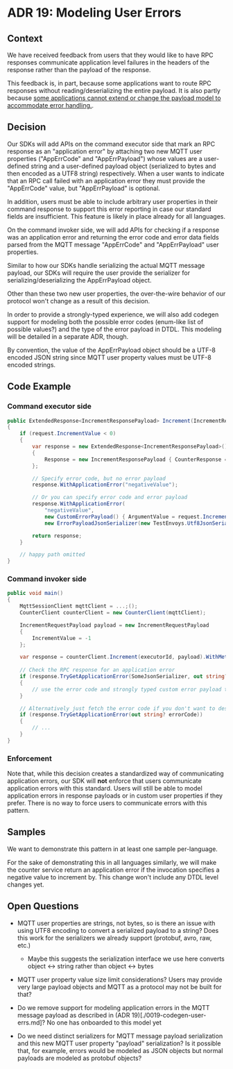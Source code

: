# ADR 19: Modeling User Errors

## Context

We have received feedback from users that they would like to have RPC responses communicate application level failures in the headers of the response rather than the payload of the response. 

This feedback is, in part, because some applications want to route RPC responses without reading/deserializing the entire payload. It is also partly because [some applications cannot extend or change the payload model to accommodate error handling.](https://github.com/Azure/iot-operations-sdks/issues/488#issuecomment-2707496996).

## Decision

Our SDKs will add APIs on the command executor side that mark an RPC response as an "application error" by attaching two new MQTT user properties ("AppErrCode" and "AppErrPayload") whose values are a user-defined string and a user-defined payload object (serialized to bytes and then encoded as a UTF8 string) respectively. When a user wants to indicate that an RPC call failed with an application error they must provide the "AppErrCode" value, but "AppErrPayload" is optional.

In addition, users must be able to include arbitrary user properties in their command response to support this error reporting in case our standard fields are insufficient. This feature is likely in place already for all languages.

On the command invoker side, we will add APIs for checking if a response was an application error and returning the error code and error data fields parsed from the MQTT message "AppErrCode" and "AppErrPayload" user properties.

Similar to how our SDKs handle serializing the actual MQTT message payload, our SDKs will require the user provide the serializer for serializing/deserializing the AppErrPayload object.

Other than these two new user properties, the over-the-wire behavior of our protocol won't change as a result of this decision.

In order to provide a strongly-typed experience, we will also add codegen support for modeling both the possible error codes (enum-like list of possible values?) and the type of the error payload in DTDL. This modeling will be detailed in a separate ADR, though.

By convention, the value of the AppErrPayload object should be a UTF-8 encoded JSON string since MQTT user property values must be UTF-8 encoded strings.

## Code Example

### Command executor side

```csharp
public ExtendedResponse<IncrementResponsePayload> Increment(IncrementRequestPayload request)
{
    if (request.IncrementValue < 0)
    {
        var response = new ExtendedResponse<IncrementResponsePayload>()
        {
            Response = new IncrementResponsePayload { CounterResponse = _counter },
        };

        // Specify error code, but no error payload  
        response.WithApplicationError("negativeValue");

        // Or you can specify error code and error payload
        response.WithApplicationError(
            "negativeValue",
            new CustomErrorPayload() { ArgumentValue = request.IncrementValue },
            new ErrorPayloadJsonSerializer(new TestEnvoys.Utf8JsonSerializer()));

        return response;
    }

    // happy path omitted
}
```

### Command invoker side

```csharp
public void main()
{
    MqttSessionClient mqttClient = ...;();
    CounterClient counterClient = new CounterClient(mqttClient);

    IncrementRequestPayload payload = new IncrementRequestPayload
    {
        IncrementValue = -1
    };

    var response = counterClient.Increment(executorId, payload).WithMetadata();
    
    // Check the RPC response for an application error
    if (response.TryGetApplicationError(SomeJsonSerializer, out string? errorCode, out CustomErrorPayload? errorPayload))
    {
        // use the error code and strongly typed custom error payload type as wanted.
    }

    // Alternatively just fetch the error code if you don't want to deserialize the payload yet.
    if (response.TryGetApplicationError(out string? errorCode))
    {
        // ...
    }
}
```

### Enforcement

Note that, while this decision creates a standardized way of communicating application errors, our SDK will **not** enforce that users communicate application errors with this standard. Users will still be able to model application errors in response payloads or in custom user properties if they prefer. There is no way to force users to communicate errors with this pattern.

## Samples

We want to demonstrate this pattern in at least one sample per-language.

For the sake of demonstrating this in all languages similarly, we will make the counter service return an application error if the invocation specifies a negative value to increment by. This change won't include any DTDL level changes yet.

## Open Questions

- MQTT user properties are strings, not bytes, so is there an issue with using UTF8 encoding to convert a serialized payload to a string? Does this work for the serializers we already support (protobuf, avro, raw, etc.)
  - Maybe this suggests the serialization interface we use here converts object <-> string rather than object <-> bytes

- MQTT user property value size limit considerations? Users may provide very large payload objects and MQTT as a protocol may not be built for that?

- Do we remove support for modeling application errors in the MQTT message payload as described in (ADR 19)[./0019-codegen-user-errs.md]? No one has onboarded to this model yet

- Do we need distinct serializers for MQTT message payload serialization and this new MQTT user property "payload" serialization? Is it possible that, for example, errors would be modeled as JSON objects but normal payloads are modeled as protobuf objects? 